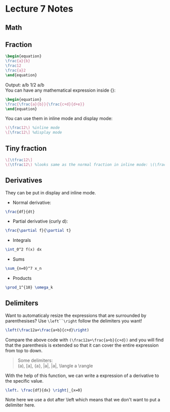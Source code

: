 Lecture 7 Notes
===============

## Math
## Fraction
```LaTeX
\begin{equation}
\frac{a}{b}
\frac12
\frac{a}2
\end{equation}
```
Output: a/b 1/2 a/b\
You can have any mathematical expression inside {}:
```LaTeX
\begin{equation}
\frac{\frac{a}{b}}{\frac{c+d}{d+e}}
\end{equation}
```
You can use them in inline mode and display mode:
```LaTeX
\(\frac12\) %inline mode
\[\frac12\] %display mode
```

## Tiny fraction
```LaTeX
\[\tfrac12\]
\(\tfrac12\) %looks same as the normal fraction in inline mode: \(\frac12\)
```

## Derivatives
They can be put in display and inline mode.
* Normal derivative:
```LaTeX
\frac{df}{dt}
```
* Partial derivative (curly d):
```LaTeX
\frac{\partial f}{\partial t}
```
* Integrals
```LaTeX
\int_0^2 f(x) dx
```
* Sums
```LaTeX
\sum_{n=0}^7 x_n
```
* Products
```LaTeX
\prod_1^{10} \omega_k
```
## Delimiters
Want to automaticaly resize the expressions that are surrounded by parenthesises? Use `\left``\right` follow the delimiters you want!
```LaTeX
\left(\frac12a+\frac{a+b}{c+d}\right)
```
Compare the above code with `(\frac12a+\frac{a+b}{c+d})` and you will find that the parenthesis is extended so that it can cover the entire expression from top to down.
> Some delimiters:\
> (a), [a], \{a\}, |a|, \|a\|, \langle a \rangle

With the help of this function, we can write a expression of a derivative to the specific value.
```LaTeX
\left. \frac{df}{dx} \right|_{x=0}
```
Note here we use a dot after \left which means that we don't want to put a delimiter here.
